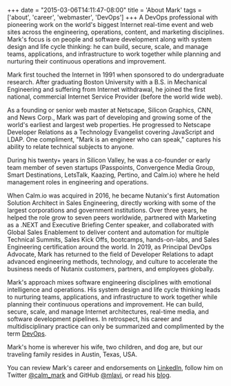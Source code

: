 +++
date = "2015-03-06T14:11:47-08:00"
title = 'About Mark'
tags = ['about', 'career', 'webmaster', 'DevOps']
+++
A DevOps professional with pioneering work on the world's biggest Internet real-time event
 and web sites across the engineering, operations, content, and marketing disciplines.
 Mark's focus is on people and software development along with system design and life cycle
 thinking: he can build, secure, scale, and manage teams, applications, and infrastructure
 to work together while planning and nurturing their continuous operations and improvement.
<!--more-->

Mark first touched the Internet in 1991 when sponsored to do undergraduate research.
 After graduating Boston University with a B.S. in Mechanical Engineering and suffering
 from Internet withdrawal, he joined the first national, commercial Internet
 Service Provider (before the world wide web).

As a founding or senior web master at Netscape, Silicon Graphics, CNN, and News Corp.,
 Mark was part of developing and growing some of the world's earliest and largest
 web properties. He progressed to Netscape Developer Relations as a Technology
 Evangelist covering JavaScript and LDAP. One compliment,
  "Mark is an engineer who can speak,"
 captures his ability to relate technical subjects to anyone.

During his twenty+ years in Silicon Valley, he was a co-founder or early team member
 of seven startups (Passpoints, Convergence Media Group, Smart Destinations,
 LetsTalk, Kaazing, Pertino, and Calm.io) where he held management roles in
 engineering and operations.

When Calm.io was acquired in 2016, he became Nutanix's first Automation Solution Architect
 in Sales Engineering, directly working with some of the largest corporations and
 government institutions. Over three years, he helped the role grow to seven peers
 worldwide, partnered with Marketing as a .NEXT and Executive Briefing Center speaker,
 and collaborated with Global Sales Enablement to deliver content and automation
 for multiple Technical Summits, Sales Kick Offs, bootcamps, hands-on-labs, and
 Sales Engineering certification around the world.
 In 2019, as Principal DevOps Advocate, Mark has returned to the field of
 Developer Relations to adapt advanced engineering methods, technology, and culture
 to accelerate the business needs of Nutanix customers, partners, and employees globally.

Mark's approach mixes software engineering disciplines with emotional intelligence
 and operations. His system design and life cycle thinking leads to nurturing
 teams, applications, and infrastructure to work together while planning
 their continuous operations and improvement. He can build, secure, scale, and
 manage Internet architectures, real-time media, and software development pipelines.
 In retrospect, his career and multidisciplinary practice can only be summarized
 and complimented by the term [DevOps](https://en.wikipedia.org/wiki/DevOps).

Mark's home is wherever his wife, two children, and dog are,
 but our traveling family resides in Austin, Texas, USA.

You can review Mark's career and endorsements
 on [LinkedIn](https://www.linkedin.com/in/marklavi),
follow him on Twitter [@calm_mark](https://twitter.com/calm_mark)
 and GitHub [@mlavi](https://github.com/mlavi),
 or read his [blog](http://mlavi.github.io).

<!-- Shorter:

As Principal DevOps Advocate, Mark adapts advanced engineering methods, technology, and culture to accelerate the business needs of Nutanix customers, partners, and employees.
With over twenty years of Silicon Valley experience, Mark was a senior web master at Netscape, Silicon Graphics, CNN, and News Corp., a Technology Evangelist in Netscape Developer Relations  covering JavaScript and LDAP, and has held management roles in engineering and operations.
One compliment, “Mark is an engineer who can speak,” captures his ability to relate technical subjects to anyone. You can follow him on Twitter [@calm_mark](https://twitter.com/calm_mark) and GitHub [@mlavi](https://github.com/mlavi).

-->
